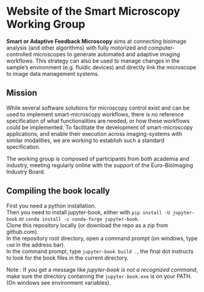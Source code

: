 # Website of the Smart Microscopy Working Group

**Smart or Adaptive Feedback Microscopy** aims at connecting bioimage analysis (and other algorithms) with fully motorized and computer-controlled microscopes to generate automated and adaptive imaging workflows. This strategy can also be used to manage changes in the sample’s environment (e.g. fluidic devices) and directly link the microscope to image data management systems.

## Mission

While several software solutions for microscopy control exist and can be used to implement smart-microscopy workflows, there is no reference specification of what functionalities are needed, or how these workflows could be implemented. To facilitate the development of smart-microscopy applications, and enable their execution across imaging-systems with similar modalities, we are working to establish such a standard specification. 

The working group is composed of participants from both academia and industry, meeting regularly online with the support of the Euro-BioImaging Industry Board.

## Compiling the book locally
First you need a python installation.  
Then you need to install jupyter-book, either with `pip install -U jupyter-book` or `conda install -c conda-forge jupyter-book`.  
Clone this repository locally (or download the repo as a zip from github.com).  
In the repository root directory, open a command prompt (on windows, type `cmd` in the address bar).  
In the command prompt, type `jupyter-book build .`, the final dot instructs to look for the book files in the current directory.  

Note : If you get a message like *jupyter-book is not a recognized command*, make sure the directory containing the `jupyter-book.exe` is on your PATH. (On windows see environment variables).  
